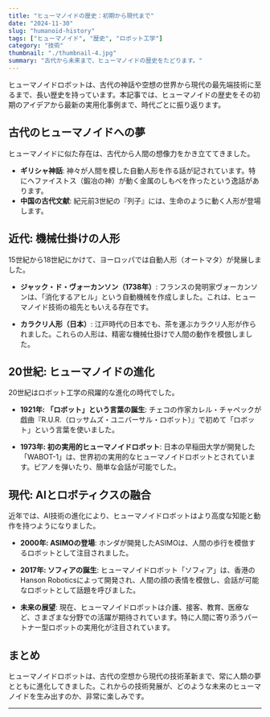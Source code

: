 ```yaml
---
title: "ヒューマノイドの歴史：初期から現代まで"
date: "2024-11-30"
slug: "humanoid-history"
tags: ["ヒューマノイド", "歴史", "ロボット工学"]
category: "技術"
thumbnail: "./thumbnail-4.jpg"
summary: "古代から未来まで、ヒューマノイドの歴史をたどります。"
---
```


ヒューマノイドロボットは、古代の神話や空想の世界から現代の最先端技術に至るまで、長い歴史を持っています。本記事では、ヒューマノイドの歴史をその初期のアイデアから最新の実用化事例まで、時代ごとに振り返ります。

## 古代のヒューマノイドへの夢
ヒューマノイドに似た存在は、古代から人間の想像力をかき立ててきました。

- **ギリシャ神話**: 神々が人間を模した自動人形を作る話が記されています。特にヘファイストス（鍛冶の神）が動く金属のしもべを作ったという逸話があります。
- **中国の古代文献**: 紀元前3世紀の『列子』には、生命のように動く人形が登場します。

## 近代: 機械仕掛けの人形
15世紀から18世紀にかけて、ヨーロッパでは自動人形（オートマタ）が発展しました。

- **ジャック・ド・ヴォーカンソン（1738年）**:
  フランスの発明家ヴォーカンソンは、「消化するアヒル」という自動機械を作成しました。これは、ヒューマノイド技術の祖先ともいえる存在です。

- **カラクリ人形（日本）**:
  江戸時代の日本でも、茶を運ぶカラクリ人形が作られました。これらの人形は、精密な機械仕掛けで人間の動作を模倣しました。

## 20世紀: ヒューマノイドの進化
20世紀はロボット工学の飛躍的な進化の時代でした。

- **1921年: 「ロボット」という言葉の誕生**:
  チェコの作家カレル・チャペックが戯曲『R.U.R.（ロッサムズ・ユニバーサル・ロボット）』で初めて「ロボット」という言葉を使いました。

- **1973年: 初の実用的ヒューマノイドロボット**:
  日本の早稲田大学が開発した「WABOT-1」は、世界初の実用的なヒューマノイドロボットとされています。ピアノを弾いたり、簡単な会話が可能でした。

## 現代: AIとロボティクスの融合
近年では、AI技術の進化により、ヒューマノイドロボットはより高度な知能と動作を持つようになりました。

- **2000年: ASIMOの登場**:
  ホンダが開発したASIMOは、人間の歩行を模倣するロボットとして注目されました。

- **2017年: ソフィアの誕生**:
  ヒューマノイドロボット「ソフィア」は、香港のHanson Roboticsによって開発され、人間の顔の表情を模倣し、会話が可能なロボットとして話題を呼びました。

- **未来の展望**:
  現在、ヒューマノイドロボットは介護、接客、教育、医療など、さまざまな分野での活躍が期待されています。特に人間に寄り添うパートナー型ロボットの実用化が注目されています。

## まとめ
ヒューマノイドロボットは、古代の空想から現代の技術革新まで、常に人類の夢とともに進化してきました。これからの技術発展が、どのような未来のヒューマノイドを生み出すのか、非常に楽しみです。

---